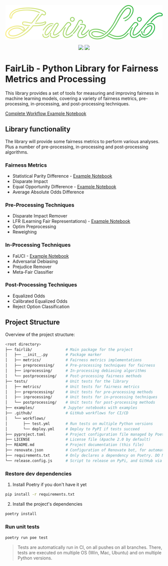 <p align="center"><img src="assets/logo.svg"></p>
<p align="center"><a href="https://www.python.org/"><img src="https://img.shields.io/badge/python-3670A0?style=flate&logo=python&logoColor=ffdd54"></a>   <a href="https://conventionalcommits.org"><img src="https://img.shields.io/badge/Conventional%20Commits-1.0.0-%23FE5196?logo=conventionalcommits"></a></p>

# FairLib - Python Library for Fairness Metrics and Processing

This library provides a set of tools for measuring and improving fairness in machine learning models, covering a variety of fairness metrics, pre-processing, in-processing, and post-processing techniques.

[Complete Workflow Example Notebook](examples/demo_core_lib.ipynb)

## Library functionality
The library will provide some fairness metrics to perform various analyses. Plus a number of pre-processing, in-processing and post-processing algorithms.

### Fairness Metrics
- Statistical Parity Difference - [Example Notebook](examples/demo_statistical_parity_difference.ipynb)
- Disparate Impact
- Equal Opportunity Difference - [Example Notebook](examples/demo_equality_of_opportunity.ipynb)
- Average Absolute Odds Difference

### Pre-Processing Techniques
- Disparate Impact Remover
- LFR (Learning Fair Representations) - [Example Notebook](examples/demo_lfr.ipynb)
- Optim Preprocessing
- Reweighing

### In-Processing Techniques
- FaUCI - [Example Notebook](examples/demo_fauci.ipynb)
- Adversarial Debiasing
- Prejudice Remover
- Meta-Fair Classifier

### Post-Processing Techniques
- Equalized Odds
- Calibrated Equalized Odds
- Reject Option Classification

## Project Structure

Overview of the project structure:

```bash
<root directory>
├── fairlib/               # Main package for the project
│   ├── __init__.py        # Package marker
│   ├── metrics/           # Fairness metrics implementations
│   ├── preprocessing/     # Pre-processing techniques for fairness
│   ├── inprocessing/      # In-processing debiasing algorithms
│   └── postprocessing/    # Post-processing fairness methods
├── tests/                 # Unit tests for the library
│   ├── metrics/           # Unit tests for fairness metrics
│   ├── preprocessing/     # Unit tests for pre-processing methods
│   ├── inprocessing/      # Unit tests for in-processing techniques
│   └── postprocessing/    # Unit tests for post-processing methods
├── examples/             # Jupyter notebooks with examples
├── .github/               # GitHub workflows for CI/CD
│   └── workflows/
│       ├── test.yml       # Run tests on multiple Python versions
│       └── deploy.yml     # Deploy to PyPI if tests succeed
├── pyproject.toml         # Project configuration file managed by Poetry
├── LICENSE                # License file (Apache 2.0 by default)
├── README.md              # Project documentation (this file)
├── renovate.json          # Configuration of Renovate bot, for automatic dependency updates
├── requirements.txt       # Only declares a dependency on Poetry. DO NOT EDIT THIS FILE
└── release.config.js      # Script to release on PyPi, and GitHub via semantic-release
```

### Restore dev dependencies

1. Install Poetry if you don't have it yet
```bash
pip install -r requirements.txt
```

2. Install the project's dependencies
```bash
poetry install
```

### Run unit tests
```bash
poetry run poe test
```

> Tests are automatically run in CI, on all pushes on all branches.
> There, tests are executed on multiple OS (Win, Mac, Ubuntu) and on multiple Python versions.
